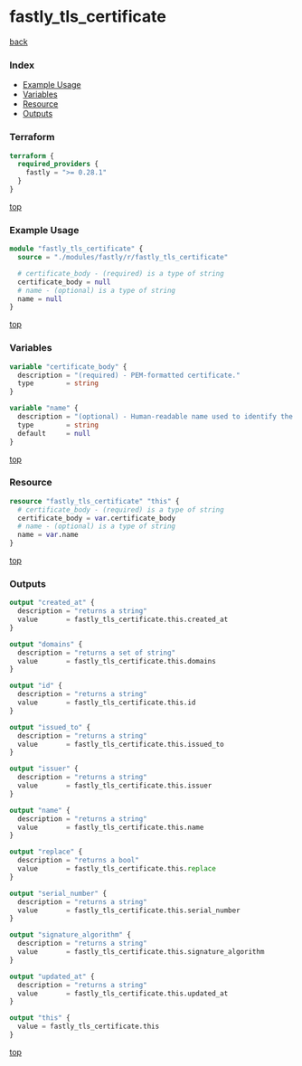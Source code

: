 # fastly_tls_certificate

[back](../fastly.md)

### Index

- [Example Usage](#example-usage)
- [Variables](#variables)
- [Resource](#resource)
- [Outputs](#outputs)

### Terraform

```terraform
terraform {
  required_providers {
    fastly = ">= 0.28.1"
  }
}
```

[top](#index)

### Example Usage

```terraform
module "fastly_tls_certificate" {
  source = "./modules/fastly/r/fastly_tls_certificate"

  # certificate_body - (required) is a type of string
  certificate_body = null
  # name - (optional) is a type of string
  name = null
}
```

[top](#index)

### Variables

```terraform
variable "certificate_body" {
  description = "(required) - PEM-formatted certificate."
  type        = string
}

variable "name" {
  description = "(optional) - Human-readable name used to identify the certificate. Defaults to the certificate's Common Name or first Subject Alternative Name entry."
  type        = string
  default     = null
}
```

[top](#index)

### Resource

```terraform
resource "fastly_tls_certificate" "this" {
  # certificate_body - (required) is a type of string
  certificate_body = var.certificate_body
  # name - (optional) is a type of string
  name = var.name
}
```

[top](#index)

### Outputs

```terraform
output "created_at" {
  description = "returns a string"
  value       = fastly_tls_certificate.this.created_at
}

output "domains" {
  description = "returns a set of string"
  value       = fastly_tls_certificate.this.domains
}

output "id" {
  description = "returns a string"
  value       = fastly_tls_certificate.this.id
}

output "issued_to" {
  description = "returns a string"
  value       = fastly_tls_certificate.this.issued_to
}

output "issuer" {
  description = "returns a string"
  value       = fastly_tls_certificate.this.issuer
}

output "name" {
  description = "returns a string"
  value       = fastly_tls_certificate.this.name
}

output "replace" {
  description = "returns a bool"
  value       = fastly_tls_certificate.this.replace
}

output "serial_number" {
  description = "returns a string"
  value       = fastly_tls_certificate.this.serial_number
}

output "signature_algorithm" {
  description = "returns a string"
  value       = fastly_tls_certificate.this.signature_algorithm
}

output "updated_at" {
  description = "returns a string"
  value       = fastly_tls_certificate.this.updated_at
}

output "this" {
  value = fastly_tls_certificate.this
}
```

[top](#index)